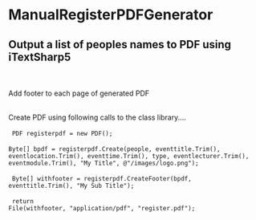 # ManualRegisterPDFGenerator
## Output a list of peoples names to PDF using iTextSharp5
<br /><br />
Add footer to each page of generated PDF
<br /><br />

Create PDF using following calls to the class library....
<br /><br />
<code> PDF registerpdf = new PDF();</code>
<br /><br />
 <code>Byte[] bpdf = registerpdf.Create(people, eventtitle.Trim(), eventlocation.Trim(), eventtime.Trim(), type, eventlecturer.Trim(), eventmodule.Trim(), "My Title", @"/images/logo.png");</code>
 <br /><br />
 <code>
 Byte[] withfooter = registerpdf.CreateFooter(bpdf, eventtitle.Trim(), "My Sub Title");
</code>
<br /><br />
<code>
 return File(withfooter, "application/pdf", "register.pdf");
 </code>
